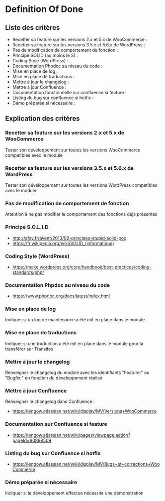 # Definition Of Done #

## Liste des critères  ##
	
* Recetter sa feature sur les versions 2.x et 5.x de WooCommerce :
* Recetter sa feature sur les versions 3.5.x et 5.6.x de WordPress :
* Pas de modification de comportement de fonction :
* Principe SOLID (au moins le S) :
* Coding Style (WordPress) :
* Documentation Phpdoc au niveau du code :
* Mise en place de log :
* Mise en place de traductions :
* Mettre à jour le changelog :
* Mettre à jour Confluence :
* Documentation fonctionnelle sur confluence si feature :
* Listing du bug sur confluence si hotfix :
* Démo préparée si nécessaire :
 	
## Explication des critères ##

### Recetter sa feature sur les versions 2.x et 5.x de WooCommerce ###
Tester son développement sur toutes les versions WooCommerce compatibles avec le module

### Recetter sa feature sur les versions 3.5.x et 5.6.x de WordPress ###
Tester son développement sur toutes les versions WordPress compatibles avec le module

### Pas de modification de comportement de fonction ###
Attention à ne pas modifier le comportement des fonctions déjà présentes

### Principe S.O.L.I.D ###
* http://afsy.fr/avent/2013/02-principes-stupid-solid-poo
* https://fr.wikipedia.org/wiki/SOLID_(informatique)

### Coding Style (WordPress) ###
* https://make.wordpress.org/core/handbook/best-practices/coding-standards/php/

### Documentation Phpdoc au niveau du code ###
* https://www.phpdoc.org/docs/latest/index.html

### Mise en place de log ###
Indiquer si un log de maintenance a été mit en place dans le module

### Mise en place de traductions ###
Indiquer si une traduction a été mit en place dans le module pour la transférer sur Transifex

### Mettre à jour le changelog ###
Renseigner le changelog du module avec les identifiants "Feature:" ou "Bugfix:" en fonction du développement réalisé

### Mettre à jour Confluence ###
Renseigner le changelog dans Confluence :
* https://lengow.atlassian.net/wiki/display/MV/Versions+WooCommerce

### Documentation sur Confluence si feature ###
* https://lengow.atlassian.net/wiki/pages/viewpage.action?pageId=90898509

### Listing du bug sur Confluence si hotfix ###
* https://lengow.atlassian.net/wiki/display/MV/Bugs+et+corrections+WooCommerce

### Démo préparée si nécessaire ###
Indiquer si le développement effectué nécessite une démonstration 
